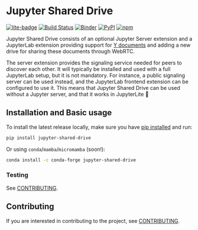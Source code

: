 # Jupyter Shared Drive

[![lite-badge](https://jupyterlite.rtfd.io/en/latest/_static/badge.svg)](https://davidbrochart.github.io/jupyter-shared-drive)
[![Build Status](https://github.com/davidbrochart/jupyter-shared-drive/actions/workflows/test.yml/badge.svg?query=branch%3Amain++)](https://github.com/davidbrochart/jupyter-shared-drive/actions?query=branch%3Amain++)
[![Binder](https://mybinder.org/badge_logo.svg)](https://mybinder.org/v2/gh/davidbrochart/jupyter-shared-drive/main)
[![PyPI](https://img.shields.io/pypi/v/jupyter-shared-drive)](https://pypi.org/project/jupyter-shared-drive)
[![npm](https://img.shields.io/npm/v/@jupyter/shared-drive-extension)](https://www.npmjs.com/package/@jupyter/shared-drive-extension)

Jupyter Shared Drive consists of an optional Jupyter Server extension and a JupyterLab extension providing support for [Y documents](https://github.com/jupyter-server/jupyter_ydoc) and adding a new drive for sharing these documents through WebRTC.

The server extension provides the signaling service needed for peers to discover each other. It will typically be installed and used with a full JupyterLab setup, but it is not mandatory. For instance, a public signaling server can be used instead, and the JupyterLab frontend extension can be configured to use it. This means that Jupyter Shared Drive can be used without a Jupyter server, and that it works in JupyterLite 🚀

## Installation and Basic usage

To install the latest release locally, make sure you have
[pip installed](https://pip.readthedocs.io/en/stable/installing/) and run:

```bash
pip install jupyter-shared-drive
```

Or using ``conda``/``mamba``/``micromamba`` (soon!):

```bash
conda install -c conda-forge jupyter-shared-drive
```

### Testing

See [CONTRIBUTING](./docs/source/developer/contributing.rst#running-tests).

## Contributing

If you are interested in contributing to the project, see [CONTRIBUTING](./docs/source/developer/contributing.rst).
